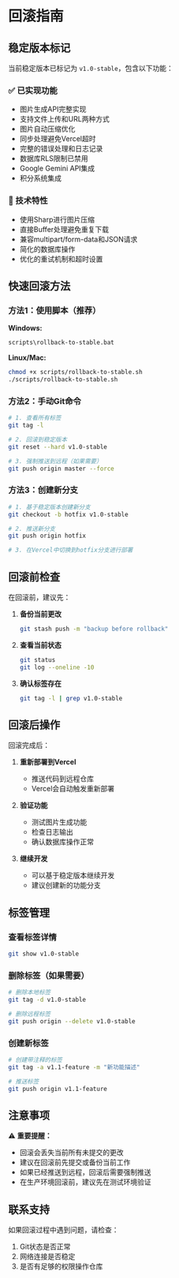 # 回滚指南

## 稳定版本标记

当前稳定版本已标记为 `v1.0-stable`，包含以下功能：

### ✅ 已实现功能
- 图片生成API完整实现
- 支持文件上传和URL两种方式
- 图片自动压缩优化
- 同步处理避免Vercel超时
- 完整的错误处理和日志记录
- 数据库RLS限制已禁用
- Google Gemini API集成
- 积分系统集成

### 🔧 技术特性
- 使用Sharp进行图片压缩
- 直接Buffer处理避免重复下载
- 兼容multipart/form-data和JSON请求
- 简化的数据库操作
- 优化的重试机制和超时设置

## 快速回滚方法

### 方法1：使用脚本（推荐）

**Windows:**
```bash
scripts\rollback-to-stable.bat
```

**Linux/Mac:**
```bash
chmod +x scripts/rollback-to-stable.sh
./scripts/rollback-to-stable.sh
```

### 方法2：手动Git命令

```bash
# 1. 查看所有标签
git tag -l

# 2. 回滚到稳定版本
git reset --hard v1.0-stable

# 3. 强制推送到远程（如果需要）
git push origin master --force
```

### 方法3：创建新分支

```bash
# 1. 基于稳定版本创建新分支
git checkout -b hotfix v1.0-stable

# 2. 推送新分支
git push origin hotfix

# 3. 在Vercel中切换到hotfix分支进行部署
```

## 回滚前检查

在回滚前，建议先：

1. **备份当前更改**
   ```bash
   git stash push -m "backup before rollback"
   ```

2. **查看当前状态**
   ```bash
   git status
   git log --oneline -10
   ```

3. **确认标签存在**
   ```bash
   git tag -l | grep v1.0-stable
   ```

## 回滚后操作

回滚完成后：

1. **重新部署到Vercel**
   - 推送代码到远程仓库
   - Vercel会自动触发重新部署

2. **验证功能**
   - 测试图片生成功能
   - 检查日志输出
   - 确认数据库操作正常

3. **继续开发**
   - 可以基于稳定版本继续开发
   - 建议创建新的功能分支

## 标签管理

### 查看标签详情
```bash
git show v1.0-stable
```

### 删除标签（如果需要）
```bash
# 删除本地标签
git tag -d v1.0-stable

# 删除远程标签
git push origin --delete v1.0-stable
```

### 创建新标签
```bash
# 创建带注释的标签
git tag -a v1.1-feature -m "新功能描述"

# 推送标签
git push origin v1.1-feature
```

## 注意事项

⚠️ **重要提醒：**
- 回滚会丢失当前所有未提交的更改
- 建议在回滚前先提交或备份当前工作
- 如果已经推送到远程，回滚后需要强制推送
- 在生产环境回滚前，建议先在测试环境验证

## 联系支持

如果回滚过程中遇到问题，请检查：
1. Git状态是否正常
2. 网络连接是否稳定
3. 是否有足够的权限操作仓库
